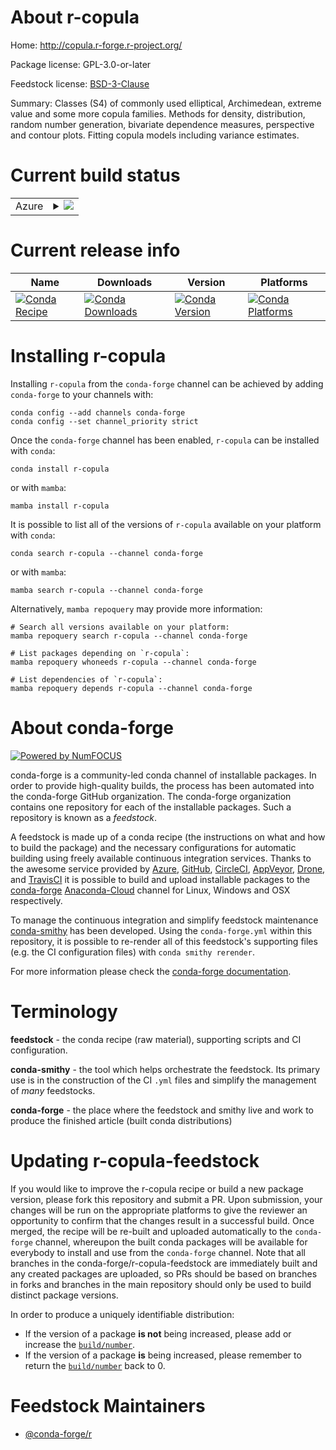 About r-copula
==============

Home: http://copula.r-forge.r-project.org/

Package license: GPL-3.0-or-later

Feedstock license: [BSD-3-Clause](https://github.com/conda-forge/r-copula-feedstock/blob/main/LICENSE.txt)

Summary: Classes (S4) of commonly used elliptical, Archimedean, extreme value and some more copula families.  Methods for density, distribution, random number generation, bivariate dependence measures, perspective and contour plots.  Fitting copula models including variance estimates.

Current build status
====================


<table>
    
  <tr>
    <td>Azure</td>
    <td>
      <details>
        <summary>
          <a href="https://dev.azure.com/conda-forge/feedstock-builds/_build/latest?definitionId=4208&branchName=main">
            <img src="https://dev.azure.com/conda-forge/feedstock-builds/_apis/build/status/r-copula-feedstock?branchName=main">
          </a>
        </summary>
        <table>
          <thead><tr><th>Variant</th><th>Status</th></tr></thead>
          <tbody><tr>
              <td>linux_64_r_base4.1</td>
              <td>
                <a href="https://dev.azure.com/conda-forge/feedstock-builds/_build/latest?definitionId=4208&branchName=main">
                  <img src="https://dev.azure.com/conda-forge/feedstock-builds/_apis/build/status/r-copula-feedstock?branchName=main&jobName=linux&configuration=linux_64_r_base4.1" alt="variant">
                </a>
              </td>
            </tr><tr>
              <td>linux_64_r_base4.2</td>
              <td>
                <a href="https://dev.azure.com/conda-forge/feedstock-builds/_build/latest?definitionId=4208&branchName=main">
                  <img src="https://dev.azure.com/conda-forge/feedstock-builds/_apis/build/status/r-copula-feedstock?branchName=main&jobName=linux&configuration=linux_64_r_base4.2" alt="variant">
                </a>
              </td>
            </tr><tr>
              <td>osx_64_r_base4.1</td>
              <td>
                <a href="https://dev.azure.com/conda-forge/feedstock-builds/_build/latest?definitionId=4208&branchName=main">
                  <img src="https://dev.azure.com/conda-forge/feedstock-builds/_apis/build/status/r-copula-feedstock?branchName=main&jobName=osx&configuration=osx_64_r_base4.1" alt="variant">
                </a>
              </td>
            </tr><tr>
              <td>osx_64_r_base4.2</td>
              <td>
                <a href="https://dev.azure.com/conda-forge/feedstock-builds/_build/latest?definitionId=4208&branchName=main">
                  <img src="https://dev.azure.com/conda-forge/feedstock-builds/_apis/build/status/r-copula-feedstock?branchName=main&jobName=osx&configuration=osx_64_r_base4.2" alt="variant">
                </a>
              </td>
            </tr><tr>
              <td>win_64</td>
              <td>
                <a href="https://dev.azure.com/conda-forge/feedstock-builds/_build/latest?definitionId=4208&branchName=main">
                  <img src="https://dev.azure.com/conda-forge/feedstock-builds/_apis/build/status/r-copula-feedstock?branchName=main&jobName=win&configuration=win_64_" alt="variant">
                </a>
              </td>
            </tr>
          </tbody>
        </table>
      </details>
    </td>
  </tr>
</table>

Current release info
====================

| Name | Downloads | Version | Platforms |
| --- | --- | --- | --- |
| [![Conda Recipe](https://img.shields.io/badge/recipe-r--copula-green.svg)](https://anaconda.org/conda-forge/r-copula) | [![Conda Downloads](https://img.shields.io/conda/dn/conda-forge/r-copula.svg)](https://anaconda.org/conda-forge/r-copula) | [![Conda Version](https://img.shields.io/conda/vn/conda-forge/r-copula.svg)](https://anaconda.org/conda-forge/r-copula) | [![Conda Platforms](https://img.shields.io/conda/pn/conda-forge/r-copula.svg)](https://anaconda.org/conda-forge/r-copula) |

Installing r-copula
===================

Installing `r-copula` from the `conda-forge` channel can be achieved by adding `conda-forge` to your channels with:

```
conda config --add channels conda-forge
conda config --set channel_priority strict
```

Once the `conda-forge` channel has been enabled, `r-copula` can be installed with `conda`:

```
conda install r-copula
```

or with `mamba`:

```
mamba install r-copula
```

It is possible to list all of the versions of `r-copula` available on your platform with `conda`:

```
conda search r-copula --channel conda-forge
```

or with `mamba`:

```
mamba search r-copula --channel conda-forge
```

Alternatively, `mamba repoquery` may provide more information:

```
# Search all versions available on your platform:
mamba repoquery search r-copula --channel conda-forge

# List packages depending on `r-copula`:
mamba repoquery whoneeds r-copula --channel conda-forge

# List dependencies of `r-copula`:
mamba repoquery depends r-copula --channel conda-forge
```


About conda-forge
=================

[![Powered by
NumFOCUS](https://img.shields.io/badge/powered%20by-NumFOCUS-orange.svg?style=flat&colorA=E1523D&colorB=007D8A)](https://numfocus.org)

conda-forge is a community-led conda channel of installable packages.
In order to provide high-quality builds, the process has been automated into the
conda-forge GitHub organization. The conda-forge organization contains one repository
for each of the installable packages. Such a repository is known as a *feedstock*.

A feedstock is made up of a conda recipe (the instructions on what and how to build
the package) and the necessary configurations for automatic building using freely
available continuous integration services. Thanks to the awesome service provided by
[Azure](https://azure.microsoft.com/en-us/services/devops/), [GitHub](https://github.com/),
[CircleCI](https://circleci.com/), [AppVeyor](https://www.appveyor.com/),
[Drone](https://cloud.drone.io/welcome), and [TravisCI](https://travis-ci.com/)
it is possible to build and upload installable packages to the
[conda-forge](https://anaconda.org/conda-forge) [Anaconda-Cloud](https://anaconda.org/)
channel for Linux, Windows and OSX respectively.

To manage the continuous integration and simplify feedstock maintenance
[conda-smithy](https://github.com/conda-forge/conda-smithy) has been developed.
Using the ``conda-forge.yml`` within this repository, it is possible to re-render all of
this feedstock's supporting files (e.g. the CI configuration files) with ``conda smithy rerender``.

For more information please check the [conda-forge documentation](https://conda-forge.org/docs/).

Terminology
===========

**feedstock** - the conda recipe (raw material), supporting scripts and CI configuration.

**conda-smithy** - the tool which helps orchestrate the feedstock.
                   Its primary use is in the construction of the CI ``.yml`` files
                   and simplify the management of *many* feedstocks.

**conda-forge** - the place where the feedstock and smithy live and work to
                  produce the finished article (built conda distributions)


Updating r-copula-feedstock
===========================

If you would like to improve the r-copula recipe or build a new
package version, please fork this repository and submit a PR. Upon submission,
your changes will be run on the appropriate platforms to give the reviewer an
opportunity to confirm that the changes result in a successful build. Once
merged, the recipe will be re-built and uploaded automatically to the
`conda-forge` channel, whereupon the built conda packages will be available for
everybody to install and use from the `conda-forge` channel.
Note that all branches in the conda-forge/r-copula-feedstock are
immediately built and any created packages are uploaded, so PRs should be based
on branches in forks and branches in the main repository should only be used to
build distinct package versions.

In order to produce a uniquely identifiable distribution:
 * If the version of a package **is not** being increased, please add or increase
   the [``build/number``](https://docs.conda.io/projects/conda-build/en/latest/resources/define-metadata.html#build-number-and-string).
 * If the version of a package **is** being increased, please remember to return
   the [``build/number``](https://docs.conda.io/projects/conda-build/en/latest/resources/define-metadata.html#build-number-and-string)
   back to 0.

Feedstock Maintainers
=====================

* [@conda-forge/r](https://github.com/conda-forge/r/)

